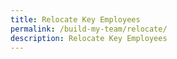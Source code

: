 ```yaml
---
title: Relocate Key Employees
permalink: /build-my-team/relocate/
description: Relocate Key Employees
---
```

